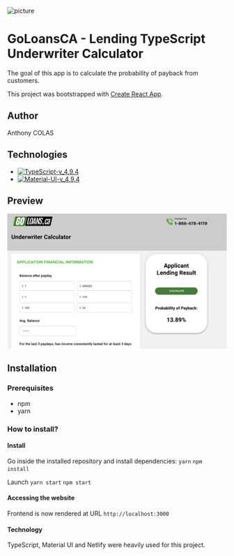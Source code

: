 ![picture](core/logo.svg)

# GoLoansCA - Lending TypeScript Underwriter Calculator

The goal of this app is to calculate the probability of payback from customers.

This project was bootstrapped with [Create React App](https://github.com/facebook/create-react-app).

## Author

Anthony COLAS

## Technologies

- [![TypeScript-v_4.9.4](https://img.shields.io/badge/TypeScript-v4.9.4-blue)](https://www.typescriptlang.org/)
- [![Material-UI-v_4.9.4](https://img.shields.io/badge/Material%20UI-v5.11.5-orange)](https://mui.com/)


## Preview

![picture](preview.png)

## Installation

### Prerequisites

- npm
- yarn

### How to install?

#### Install

Go inside the installed repository and install dependencies:
`yarn`
`npm install`

Launch
`yarn start`
`npm start`

#### Accessing the website

Frontend is now rendered at URL `http://localhost:3000`


#### Technology

TypeScript, Material UI and Netlify were heavily used for this project.